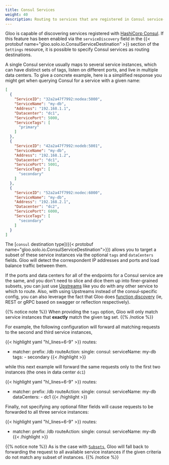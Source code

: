 ```yaml
---
title: Consul Services
weight: 40
description: Routing to services that are registered in Consul service-discovery registry
---
```


Gloo is capable of discovering services registered with [HashiCorp Consul](https://www.hashicorp.com/products/consul/). 
If this feature has been enabled via the `serviceDiscovery` field in the {{< protobuf name="gloo.solo.io.ConsulServiceDestination" >}}
section of the `Settings` resource, it is possible to specify Consul services as routing destinations.

A single Consul service usually maps to several service instances, which can have distinct sets of tags, listen on 
different ports, and live in multiple data centers. To give a concrete example, here is a simplified response you might 
get when querying Consul for a service with a given name:

```json
[
  {
    "ServiceID": "32a2a47f7992:nodea:5000",
    "ServiceName": "my-db",
    "Address": "192.168.1.1",
    "Datacenter": "dc1",
    "ServicePort": 5000,
    "ServiceTags": [
      "primary"
    ]
  },
  {
    "ServiceID": "42a2a47f7992:nodeb:5001",
    "ServiceName": "my-db",
    "Address": "192.168.1.2",
    "Datacenter": "dc1",
    "ServicePort": 5001,
    "ServiceTags": [
      "secondary"
    ]
  },
  {
    "ServiceID": "52a2a47f7992:nodec:6000",
    "ServiceName": "my-db",
    "Address": "192.168.2.1",
    "Datacenter": "dc2",
    "ServicePort": 6000,
    "ServiceTags": [
      "secondary"
    ]
  }
]
```

The [`consul` destination type]({{< protobuf name="gloo.solo.io.ConsulServiceDestination">}}) 
allows you to target a subset of these service instances via the optional `tags` and `dataCenters` fields. Gloo will 
detect the correspondent IP addresses and ports and load balance traffic between them. 

If the ports and data centers for all of the endpoints for a Consul service are the same, and you don't need to slice and dice them up into finer-grained subsets, you can just use [Upstreams](../../../../../introduction/concepts#upstreams) like you do with any other service to which to route. Also, with using Upstreams instead of the consul-specific config, you can also leverage the fact that Gloo does [function discovery](../../../../../introduction/concepts/#functions) (ie, REST or gRPC based on swagger or reflection respectively).

{{% notice note %}}
When providing the `tags` option, Gloo will only match service instances that **exactly** match the given tag set.
{{% /notice %}}

For example, the following configuration will forward all matching requests to the second and third service instances,

{{< highlight yaml "hl_lines=6-9" >}}
routes:
- matcher:
    prefix: /db
  routeAction:
    single:
      consul:
        serviceName: my-db
        tags:
        - secondary
{{< /highlight >}}

while this next example will forward the same requests only to the first two instances (the ones in data center `dc1`)

{{< highlight yaml "hl_lines=6-9" >}}
routes:
- matcher:
    prefix: /db
  routeAction:
    single:
      consul:
        serviceName: my-db
        dataCenters:
        - dc1
{{< /highlight >}}

Finally, not specifying any optional filter fields will cause requests to be forwarded to all three service instances:

{{< highlight yaml "hl_lines=6-9" >}}
routes:
- matcher:
    prefix: /db
  routeAction:
    single:
      consul:
        serviceName: my-db
{{< /highlight >}}

{{% notice note %}}
As is the case with [`Subsets`](../multiple_upstreams/subsets/), Gloo will fall back to forwarding the request to all available service 
instances if the given criteria do not match any subset of instances.
{{% /notice %}}
